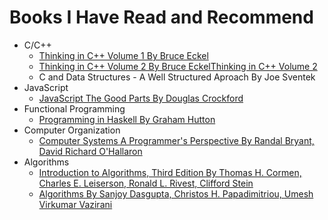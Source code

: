 # Books I Have Read and Recommend
- C/C++
    - [Thinking in C++ Volume 1 By Bruce Eckel
](https://www.google.com/books/edition/Thinking_In_C++_Vol_1_2_E_With_Cd/OeZfEo_fLjAC?hl=en)
    - [Thinking in C++ Volume 2 By Bruce EckelThinking in C++
Volume 2](https://www.google.com/books/edition/Thinking_in_C++/DkkXnwEACAAJ?hl=en)
    - C and Data Structures - A Well Structured Aproach By Joe Sventek
- JavaScript
    - [JavaScript The Good Parts By Douglas Crockford](https://www.google.com/books/edition/JavaScript_The_Good_Parts/PXa2bby0oQ0C?hl=en&gbpv=0)
- Functional Programming
    - [Programming in Haskell By Graham Hutton](https://www.google.com/books/edition/Programming_in_Haskell/75C5DAAAQBAJ?hl=en&gbpv=0)
- Computer Organization
    - [Computer Systems A Programmer's Perspective By Randal Bryant, David Richard O'Hallaron](https://www.google.com/books/edition/Computer_Systems/M5wVnwEACAAJ?hl=en)
- Algorithms
    - [Introduction to Algorithms, Third Edition By Thomas H. Cormen, Charles E. Leiserson, Ronald L. Rivest, Clifford Stein](https://www.google.com/books/edition/Introduction_to_Algorithms_third_edition/F3anBQAAQBAJ?hl=en&gbpv=0)
    - [Algorithms By Sanjoy Dasgupta, Christos H. Papadimitriou, Umesh Virkumar Vazirani](https://www.google.com/books/edition/Algorithms/DJSUCgAAQBAJ?hl=en&gbpv=0)
